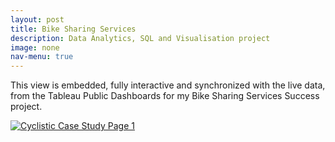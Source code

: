 ```yaml
---
layout: post
title: Bike Sharing Services
description: Data Analytics, SQL and Visualisation project
image: none
nav-menu: true
---
```


This view is embedded, fully interactive and synchronized with the live data, from the Tableau Public Dashboards for my Bike Sharing Services Success project.

<div class='tableauPlaceholder' id='viz1721557101381' style='position: relative'>
  <noscript>
  <a href='#'><img alt='Cyclistic Case Study Page 1 ' src='https:&#47;&#47;public.tableau.com&#47;static&#47;images&#47;Cy&#47;CyclisticCaseStudy_17210605199230&#47;CyclisticCaseStudy&#47;1_rss.png' style='border: none' /></a>
  </noscript>
  <object class='tableauViz'  style='display:none;'>
    <param name='host_url' value='https%3A%2F%2Fpublic.tableau.com%2F' /> 
    <param name='embed_code_version' value='3' /> 
    <param name='site_root' value='' />
    <param name='name' value='CyclisticCaseStudy_17210605199230&#47;CyclisticCaseStudy' />
    <param name='tabs' value='no' />
    <param name='toolbar' value='yes' />
    <param name='static_image' value='https:&#47;&#47;public.tableau.com&#47;static&#47;images&#47;Cy&#47;CyclisticCaseStudy_17210605199230&#47;CyclisticCaseStudy&#47;1.png' /> 
    <param name='animate_transition' value='yes' />
    <param name='display_static_image' value='yes' />
    <param name='display_spinner' value='yes' /><param name='display_overlay' value='yes' />
    <param name='display_count' value='yes' /><param name='language' value='en-US' />
  </object>
</div>
<script type='text/javascript'> var divElement = document.getElementById('viz1721557101381'); var vizElement = divElement.getElementsByTagName('object')[0]; 
  if ( divElement.offsetWidth > 800 ) { vizElement.style.width='1600px';vizElement.style.height='927px';} 
  else if ( divElement.offsetWidth > 500 ) { vizElement.style.width='1600px';vizElement.style.height='927px';} 
  else { vizElement.style.width='100%';vizElement.style.height='1777px';} var scriptElement = document.createElement('script'); scriptElement.src = 'https://public.tableau.com/javascripts/api/viz_v1.js'; vizElement.parentNode.insertBefore(scriptElement, vizElement);                
</script>

